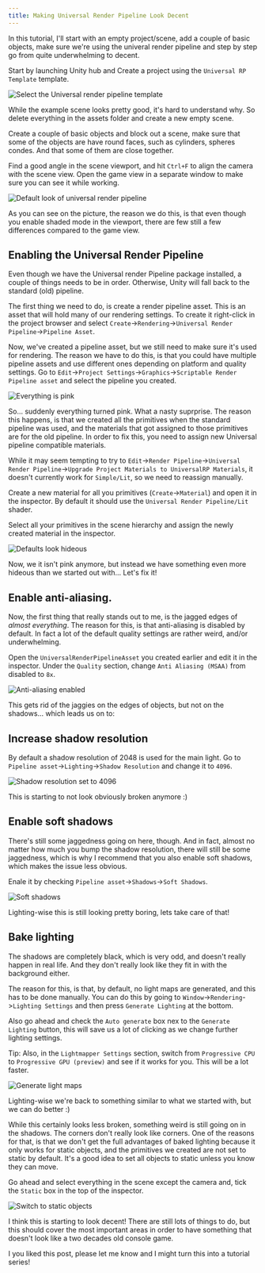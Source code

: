 ```yaml
---
title: Making Universal Render Pipeline Look Decent
---
```

In this tutorial, I'll start with an empty project/scene, add a couple
of basic objects, make sure we're using the univeral render pipeline and step
by step go from quite underwhelming to decent.

Start by launching Unity hub and Create a project using the `Universal RP Template` template.

![Select the Universal render pipeline template](/assets/urp-template.png)

While the example scene looks pretty good, it's hard to understand why. So
delete everything in the assets folder and create a new empty scene.

Create a couple of basic objects and block out a scene, make sure that some of
the objects are have round faces, such as cylinders, spheres condes. And that
some of them are close together.

Find a good angle in the scene viewport, and hit `Ctrl+F` to align the camera
with the scene view. Open the game view in a separate window to make sure you
can see it while working.

![Default look of universal render pipeline](/assets/urp-primitives.png)

As you can see on the picture, the reason we do this, is that even though you
enable shaded mode in the viewport, there are few still a few differences
compared to the game view.

## Enabling the Universal Render Pipeline

Even though we have the Universal render Pipeline package installed, a couple
of things needs to be in order. Otherwise, Unity will fall back to the standard
(old) pipeline.

The first thing we need to do, is create a render pipeline asset. This is an
asset that will hold many of our rendering settings. To create it right-click
in the project browser and select `Create`->`Rendering`->`Universal Render
Pipeline`->`Pipeline Asset`.

Now, we've created a pipeline asset, but we still need to make sure it's used
for rendering. The reason we have to do this, is that you could have multiple
pipeline assets and use different ones depending on platform and quality
settings. Go to `Edit`->`Project Settings`->`Graphics`->`Scriptable Render
Pipeline asset` and select the pipeline you created.

![Everything is pink](/assets/urp-fresh-pipeline.png)

So... suddenly everything turned pink. What a nasty suprprise. The reason this
happens, is that we created all the primitives when the standard pipeline was
used, and the materials that got assigned to those primitives are for the old
pipeline. In order to fix this, you need to assign new Universal pipeline
compatible materials.

While it may seem tempting to try to `Edit`->`Render Pipeline`->`Universal
Render Pipeline`->`Upgrade Project Materials to UniversalRP Materials`, it
doesn't currently work for `Simple/Lit`, so we need to reassign manually.

Create a new material for all you primitives (`Create`->`Material`) and open it
in the inspector. By default it should use the `Universal Render Pipeline/Lit`
shader.

Select all your primitives in the scene hierarchy and assign the newly created
material in the inspector.

![Defaults look hideous](/assets/urp-defaults.png)

Now, we it isn't pink anymore, but instead we have something even more hideous
than we started out with... Let's fix it!

## Enable anti-aliasing.

Now, the first thing that really stands out to me, is the jagged edges of
*almost everything*. The reason for this, is that anti-aliasing is disabled by
default. In fact a lot of the default quality settings are rather weird, and/or
underwhelming.

Open the `UniversalRenderPipelineAsset` you created earlier and edit it in the
inspector. Under the `Quality` section, change `Anti Aliasing (MSAA)` from
disabled to `8x`.

![Anti-aliasing enabled](/assets/urp-antialiasing.png)

This gets rid of the jaggies on the edges of objects, but not on the shadows...
which leads us on to:

## Increase shadow resolution

By default a shadow resolution of 2048 is used for the main light. Go to
`Pipeline asset`->`Lighting`->`Shadow Resolution` and change it to `4096`.

![Shadow resolution set to 4096](/assets/urp-shadow-resolution.png)

This is starting to not look obviously broken anymore :)

## Enable soft shadows

There's still some jaggedness going on here, though. And in fact, almost no
matter how much you bump the shadow resolution, there will still be some
jaggedness, which is why I recommend that you also enable soft shadows, which
makes the issue less obvious.

Enale it by checking `Pipeline asset`->`Shadows`->`Soft Shadows`.

![Soft shadows](/assets/urp-soft-shadows.png)

Lighting-wise this is still looking pretty boring, lets take care of that!

## Bake lighting

The shadows are completely black, which is very odd, and doesn't really happen
in real life. And they don't really look like they fit in with the background
either.

The reason for this, is that, by default, no light maps are generated, and this
has to be done manually. You can do this by going to
`Window`->`Rendering`->`Lighting Settings` and then press `Generate Lighting`
at the bottom.

Also go ahead and check the `Auto generate` box nex to the `Generate Lighting`
button, this will save us a lot of clicking as we change further lighting
settings.

Tip: Also, in the `Lightmapper Settings` section, switch from `Progressive CPU`
to `Progressive GPU (preview)` and see if it works for you. This will be a lot
faster.

![Generate light maps](/assets/urp-generate-lighting.png)

Lighting-wise we're back to something similar to what we started with, but we
can do better :)

While this certainly looks less broken, something weird is still going on in
the shadows. The corners don't really look like corners. One of the reasons for
that, is that we don't get the full advantages of baked lighting because it
only works for static objects, and the primitives we created are not set to
static by default. It's a good idea to set all objects to static unless you
know they can move.

Go ahead and select everything in the scene except the camera and, tick the
`Static` box in the top of the inspector.

![Switch to static objects](/assets/urp-static.png)

I think this is starting to look decent! There are still lots of things to do,
but this should cover the most important areas in order to have something that
doesn't look like a two decades old console game.

I you liked this post, please let me know and I might turn this into a
tutorial series!
